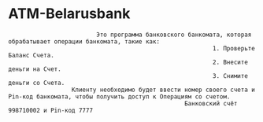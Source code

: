 # ATM-Belarusbank
                             Это программа банковского банкомата, которая обрабатывает операции банкомата, такие как:
                                                              1. Проверьте Баланс Счета.
                                                              2. Внесите деньги на Счет.
                                                              3. Снимите деньги со Счета.
                      Клиенту необходимо будет ввести номер своего счета и Pin-код банкомата, чтобы получить доступ к Операциям со счетом.
                                                      Банковский счёт 998710002 и Pin-код 7777
